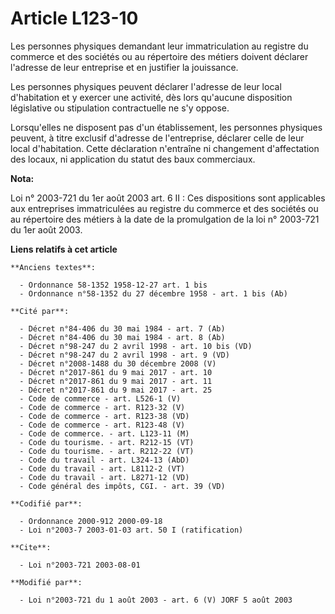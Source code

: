 # Article L123-10

Les personnes physiques demandant leur immatriculation au registre du commerce et des sociétés ou au répertoire des métiers
doivent déclarer l'adresse de leur entreprise et en justifier la jouissance.

Les personnes physiques peuvent déclarer l'adresse de leur local d'habitation et y exercer une activité, dès lors qu'aucune
disposition législative ou stipulation contractuelle ne s'y oppose.

Lorsqu'elles ne disposent pas d'un établissement, les personnes physiques peuvent, à titre exclusif d'adresse de
l'entreprise, déclarer celle de leur local d'habitation. Cette déclaration n'entraîne ni changement d'affectation des locaux,
ni application du statut des baux commerciaux.

**Nota:**

Loi n° 2003-721 du 1er août 2003 art. 6 II : Ces dispositions sont applicables aux entreprises immatriculées au registre du
commerce et des sociétés ou au répertoire des métiers à la date de la promulgation de la loi n° 2003-721 du 1er août 2003.

**Liens relatifs à cet article**

	**Anciens textes**:

	  - Ordonnance 58-1352 1958-12-27 art. 1 bis
	  - Ordonnance n°58-1352 du 27 décembre 1958 - art. 1 bis (Ab)

	**Cité par**:

	  - Décret n°84-406 du 30 mai 1984 - art. 7 (Ab)
	  - Décret n°84-406 du 30 mai 1984 - art. 8 (Ab)
	  - Décret n°98-247 du 2 avril 1998 - art. 10 bis (VD)
	  - Décret n°98-247 du 2 avril 1998 - art. 9 (VD)
	  - Décret n°2008-1488 du 30 décembre 2008 (V)
	  - Décret n°2017-861 du 9 mai 2017 - art. 10
	  - Décret n°2017-861 du 9 mai 2017 - art. 11
	  - Décret n°2017-861 du 9 mai 2017 - art. 25
	  - Code de commerce - art. L526-1 (V)
	  - Code de commerce - art. R123-32 (V)
	  - Code de commerce - art. R123-38 (VD)
	  - Code de commerce - art. R123-48 (V)
	  - Code de commerce. - art. L123-11 (M)
	  - Code du tourisme. - art. R212-15 (VT)
	  - Code du tourisme. - art. R212-22 (VT)
	  - Code du travail - art. L324-13 (AbD)
	  - Code du travail - art. L8112-2 (VT)
	  - Code du travail - art. L8271-12 (VD)
	  - Code général des impôts, CGI. - art. 39 (VD)

	**Codifié par**:

	  - Ordonnance 2000-912 2000-09-18
	  - Loi n°2003-7 2003-01-03 art. 50 I (ratification)

	**Cite**:

	  - Loi n°2003-721 2003-08-01

	**Modifié par**:

	  - Loi n°2003-721 du 1 août 2003 - art. 6 (V) JORF 5 août 2003
